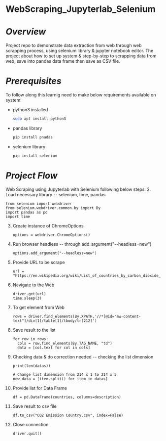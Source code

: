 # WebScraping_Jupyterlab_Selenium
# *Overview*
Project repo to demonstrate data extraction from web through web scrapping process, using selenium library & jupyter notebook editor. The project about how to set up system & step-by-step to scrapping data from web, save into pandas data frame then save as CSV file.  
# *Prerequisites*
To follow along this learnig need to make below requirements available on system:
- python3 installed
  ```bash
  sudo apt install python3
  ```
- pandas library
  ```bash
  pip install pnadas
  ```
- selenium library
  ```bash
  pip install selenium
  ```
# *Project Flow*
Web Scraping using Jupyterlab with Selenium following below steps:
2. Load necessary library -- selenium, time, pandas
  ```python3
  from selenium import webdriver
  from selenium.webdriver.common.by import By
  import pandas as pd
  import time
  ```
3. Create instance of ChromeOptions
   ```python3
   options = webdriver.ChromeOptions()
   ```
5. Run browser headless -- through add_argument("--headless=new")
   ```python3
   options.add_argument("--headless=new")
   ```
7. Provide URL to be scrape 
   ```python3
   url = "https://en.wikipedia.org/wiki/List_of_countries_by_carbon_dioxide_emissions"   
   ```
9. Navigate to the Web
    ```python3
    driver.get(url)
    time.sleep(3)
    ```
11. To get element from Web
    ```python3
    rows = driver.find_elements(By.XPATH,'//*[@id="mw-content-text"]/div[1]/table[1]/tbody/tr[212]')
    ```
13. Save result to the list
    ```python3
    for row in rows:
      cols = row.find_elements(By.TAG_NAME, "td")
      data = [col.text for col in cols]
    ```
15. Checking data & do correction needed -- checking the list dimension
    ```python3
    print(len(datas))

    # Change list dimension from 214 x 1 to 214 x 5
    new_data = [item.split() for item in datas]
    ```
17. Provide list for Data Frame
    ```python3
    df = pd.DataFrame(countries, columns=description)
    ```
19. Save result to csv file
    ```python3
    df.to_csv("CO2 Emission Country.csv", index=False)
    ```
21. Close connection
    ```python3
    driver.quit()
    ```
